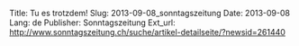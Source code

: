 Title: Tu es trotzdem!
Slug: 2013-09-08_sonntagszeitung
Date: 2013-09-08
Lang: de
Publisher: Sonntagszeitung
Ext_url: http://www.sonntagszeitung.ch/suche/artikel-detailseite/?newsid=261440